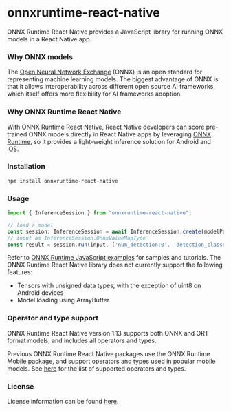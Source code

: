# onnxruntime-react-native

ONNX Runtime React Native provides a JavaScript library for running ONNX models in a React Native app.

### Why ONNX models

The [Open Neural Network Exchange](http://onnx.ai/) (ONNX) is an open standard for representing machine learning models. The biggest advantage of ONNX is that it allows interoperability across different open source AI frameworks, which itself offers more flexibility for AI frameworks adoption.

### Why ONNX Runtime React Native

With ONNX Runtime React Native, React Native developers can score pre-trained ONNX models directly in React Native apps by leveraging [ONNX Runtime](https://onnxruntime.ai/docs/), so it provides a light-weight inference solution for Android and iOS.

### Installation

```sh
npm install onnxruntime-react-native
```

### Usage

```js
import { InferenceSession } from "onnxruntime-react-native";

// load a model
const session: InferenceSession = await InferenceSession.create(modelPath);
// input as InferenceSession.OnnxValueMapType
const result = session.run(input, ['num_detection:0', 'detection_classes:0'])
```

Refer to [ONNX Runtime JavaScript examples](https://github.com/microsoft/onnxruntime-inference-examples/tree/main/js) for samples and tutorials. The ONNX Runtime React Native library does not currently support the following features:

- Tensors with unsigned data types, with the exception of uint8 on Android devices
- Model loading using ArrayBuffer

### Operator and type support

ONNX Runtime React Native version 1.13 supports both ONNX and ORT format models, and includes all operators and types.

Previous ONNX Runtime React Native packages use the ONNX Runtime Mobile package, and support operators and types used in popular mobile models.
See [here](https://onnxruntime.ai/docs/reference/operators/MobileOps.html) for the list of supported operators and types.

### License

License information can be found [here](https://github.com/microsoft/onnxruntime/blob/main/README.md#license).
